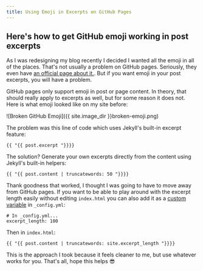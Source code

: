 ```yaml
---
title: Using Emoji in Excerpts on GitHub Pages
---
```


## Here's how to get GitHub emoji working in post excerpts

As I was redesigning my blog recently I decided I wanted all the emoji in all of the places. That's not usually a problem on GitHub pages. Seriously, they even have [an official page about it.][gh]. But if you want emoji in your post excerpts, you will have a problem.

[gh]: https://help.github.com/articles/emoji-on-github-pages

GitHub pages only support emoji in post or page content. In theory, that should really apply to excerpts as well, but for some reason it does not. Here is what emoji looked like on my site before:

<div></div>
<div></div>

![Broken GitHub Emoji]({{ site.image_dir }}broken-emoji.png)

The problem was this line of code which uses Jekyll's built-in excerpt feature:

```
{{ "{{ post.excerpt "}}}}
```

The solution? Generate your own excerpts directly from the content using Jekyll's built-in helpers:

```
{{ "{{ post.content | truncatewords: 50 "}}}}
```

Thank goodness that worked, I thought I was going to have to move away from GitHub pages. If you want to be able to play around with the excerpt length easily without editing `index.html` you can also add it as a [custom variable][cv] in `_config.yml`:

[cv]: http://jekyllrb.com/docs/variables/

```
# In _config.yml...
excerpt_length: 100
```

Then in `index.html`:

```
{{ "{{ post.content | truncatewords: site.excerpt_length "}}}}
```

This is the approach I took because it feels cleaner to me, but use whatever works for you. That's all, hope this helps 😎
